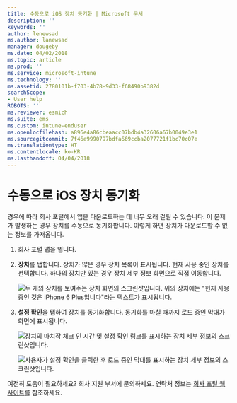 ```yaml
---
title: 수동으로 iOS 장치 동기화 | Microsoft 문서
description: ''
keywords: ''
author: lenewsad
ms.author: lanewsad
manager: dougeby
ms.date: 04/02/2018
ms.topic: article
ms.prod: ''
ms.service: microsoft-intune
ms.technology: ''
ms.assetid: 2780101b-f703-4b78-9d33-f68490b9382d
searchScope:
- User help
ROBOTS: ''
ms.reviewer: esmich
ms.suite: ems
ms.custom: intune-enduser
ms.openlocfilehash: a896e4a86cbeaacc07bdb4a32606a67b0049e3e1
ms.sourcegitcommit: 7f46e9990797bdfa669ccba2077721f1bc70c07e
ms.translationtype: HT
ms.contentlocale: ko-KR
ms.lasthandoff: 04/04/2018
---
```

# <a name="sync-your-ios-device-manually"></a>수동으로 iOS 장치 동기화

경우에 따라 회사 포털에서 앱을 다운로드하는 데 너무 오래 걸릴 수 있습니다. 이 문제가 발생하는 경우 장치를 수동으로 동기화합니다. 이렇게 하면 장치가 다운로드할 수 없는 정보를 가져옵니다.

1. 회사 포털 앱을 엽니다.

2. **장치**를 탭합니다. 장치가 많은 경우 장치 목록이 표시됩니다. 현재 사용 중인 장치를 선택합니다. 하나의 장치만 있는 경우 장치 세부 정보 화면으로 직접 이동합니다.

    ![두 개의 장치를 보여주는 장치 화면의 스크린샷입니다. 위의 장치에는 "현재 사용 중인 것은 iPhone 6 Plus입니다"라는 텍스트가 표시됩니다.](/intune-user-help/media/ios_sync_1_CP_after_1804.png)

3. **설정 확인**을 탭하여 장치를 동기화합니다. 동기화를 마칠 때까지 로드 중인 막대가 화면에 표시됩니다.

    ![장치의 마치작 체크 인 시간 및 설정 확인 링크를 표시하는 장치 세부 정보의 스크린샷입니다.](/intune-user-help/media/ios_sync_2_CP_after_1804.png)  

   ![사용자가 설정 확인을 클릭한 후 로드 중인 막대를 표시하는 장치 세부 정보의 스크린샷입니다.](/intune-user-help/media/ios_sync_3_CP-after_1804.png)

여전히 도움이 필요하세요? 회사 지원 부서에 문의하세요. 연락처 정보는 [회사 포털 웹 사이트](https://portal.manage.microsoft.com#HelpDeskDialog)를 참조하세요.

